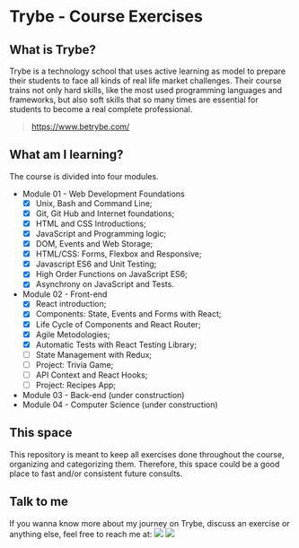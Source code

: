 # Trybe - Course Exercises

## What is Trybe?

Trybe is a technology school that uses active learning as model to prepare their students to face all kinds of real life market challenges. Their course trains not only hard skills, like the most used programming languages and frameworks, but also soft skills that so many times are essential for students to become a real complete professional.

> https://www.betrybe.com/

## What am I learning?

The course is divided into four modules.

* Module 01 - Web Development Foundations
	- [x] Unix, Bash and Command Line;
	- [x] Git, Git Hub and Internet foundations;
	- [x] HTML and CSS Introductions;
	- [x] JavaScript and Programming logic;
	- [x] DOM, Events and Web Storage;
	- [x] HTML/CSS: Forms, Flexbox and Responsive;
	- [x] Javascript ES6 and Unit Testing;
	- [x] High Order Functions on JavaScript ES6;
	- [x] Asynchrony on JavaScript and Tests.

* Module 02 - Front-end
	- [x] React introduction;
	- [x] Components: State, Events and Forms with React;
	- [x] Life Cycle of Components and React Router;
	- [x] Agile Metodologies;
	- [x] Automatic Tests with React Testing Library;
	- [ ] State Management with Redux;
	- [ ] Project: Trivia Game;
	- [ ] API Context and React Hooks;
	- [ ] Project: Recipes App; 
	
* Module 03 - Back-end (under construction)
* Module 04 - Computer Science (under construction)

## This space

This repository is meant to keep all exercises done throughout the course, organizing and categorizing them. Therefore, this space could be a good place to fast and/or consistent future consults.

## Talk to me

If you wanna know more about my journey on Trybe, discuss an exercise or anything else, feel free to reach me at:
[<img src="https://img.shields.io/badge/-LinkedIn-blue?style=flat-square&logo=Linkedin&logoColor=white" />](https://www.linkedin.com/in/leonardobmendonca/) [<img src="https://img.shields.io/badge/Gmail-red?style=flat-square&logo=Gmail&logoColor=white" />](mailto:leo.bmendonca@gmail.com)
